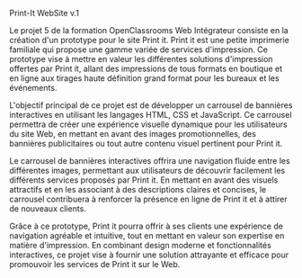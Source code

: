 Print-It WebSite v.1


Le projet 5 de la formation OpenClassrooms Web Intégrateur consiste en la création d'un prototype pour le site Print it. Print it est une petite imprimerie familiale qui propose une gamme variée de services d'impression. Ce prototype vise à mettre en valeur les différentes solutions d'impression offertes par Print it, allant des impressions de tous formats en boutique et en ligne aux tirages haute définition grand format pour les bureaux et les événements.

L'objectif principal de ce projet est de développer un carrousel de bannières interactives en utilisant les langages HTML, CSS et JavaScript. Ce carrousel permettra de créer une expérience visuelle dynamique pour les utilisateurs du site Web, en mettant en avant des images promotionnelles, des bannières publicitaires ou tout autre contenu visuel pertinent pour Print it.

Le carrousel de bannières interactives offrira une navigation fluide entre les différentes images, permettant aux utilisateurs de découvrir facilement les différents services proposés par Print it. En mettant en avant des visuels attractifs et en les associant à des descriptions claires et concises, le carrousel contribuera à renforcer la présence en ligne de Print it et à attirer de nouveaux clients.

Grâce à ce prototype, Print it pourra offrir à ses clients une expérience de navigation agréable et intuitive, tout en mettant en valeur son expertise en matière d'impression. En combinant design moderne et fonctionnalités interactives, ce projet vise à fournir une solution attrayante et efficace pour promouvoir les services de Print it sur le Web.
